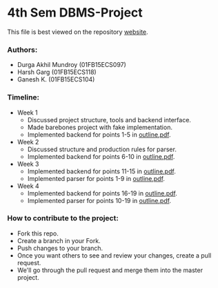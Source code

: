 # 4th Sem DBMS-Project #

This file is best viewed on the repository [website](https://bitbucket.org/akhilmd/titanium-bass/overview).

### Authors: ###
* Durga Akhil Mundroy (01FB15ECS097)
* Harsh Garg (01FB15ECS118)
* Ganesh K. (01FB15ECS104)

### Timeline: ###
* Week 1
	* Discussed project structure, tools and backend interface.
	* Made barebones project with fake implementation.
	* Implemented backend for points 1-5 in [outline.pdf](https://bitbucket.org/akhilmd/titanium-bass/raw/8ec031ef0e418c2096602431f84d051d9dd4f51f/outline.pdf).
* Week 2
	* Discussed structure and production rules for parser.
	* Implemented backend for points 6-10 in [outline.pdf](https://bitbucket.org/akhilmd/titanium-bass/raw/8ec031ef0e418c2096602431f84d051d9dd4f51f/outline.pdf).
* Week 3
	* Implemented backend for points 11-15 in [outline.pdf](https://bitbucket.org/akhilmd/titanium-bass/raw/8ec031ef0e418c2096602431f84d051d9dd4f51f/outline.pdf).
	* Implemented parser for points 1-9 in [outline.pdf](https://bitbucket.org/akhilmd/titanium-bass/raw/8ec031ef0e418c2096602431f84d051d9dd4f51f/outline.pdf).
* Week 4
	* Implemented backend for points 16-19 in [outline.pdf](https://bitbucket.org/akhilmd/titanium-bass/raw/8ec031ef0e418c2096602431f84d051d9dd4f51f/outline.pdf).
	* Implemented parser for points 10-19 in [outline.pdf](https://bitbucket.org/akhilmd/titanium-bass/raw/8ec031ef0e418c2096602431f84d051d9dd4f51f/outline.pdf).

### How to contribute to the project: ###

* Fork this repo.
* Create a branch in your Fork.
* Push changes to your branch.
* Once you want others to see and review your changes, create a pull request.
* We'll go through the pull request and merge them into the master project.